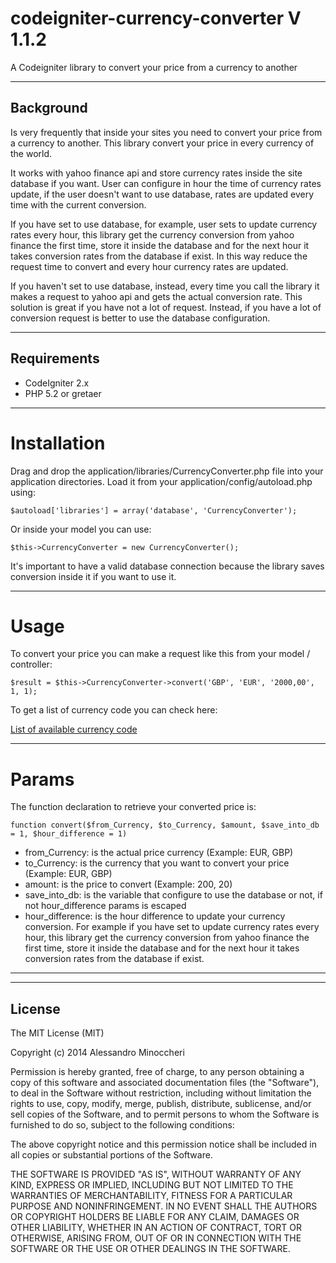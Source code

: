 codeigniter-currency-converter V 1.1.2
==============================

A Codeigniter library to convert your price from a currency to another

---

## Background

Is very frequently that inside your sites you need to convert your price from a currency to another.
This library convert your price in every currency of the world.

It works with yahoo finance api and store currency rates inside the site database if you want.
User can configure in hour the time of currency rates update, if the user doesn't want to use database, rates are updated every time with the current conversion.

If you have set to use database, for example, user sets to update currency rates every hour, this library get the currency conversion from yahoo finance the first time, store it inside the database and for the next hour it takes conversion rates from the database if exist.
In this way reduce the request time to convert and every hour currency rates are updated.

If you haven't set to use database, instead, every time you call the library it makes a request to yahoo api and gets the actual conversion rate. This solution is great if you have not a lot of request. Instead, if you have a lot of conversion request is better to use the database configuration.


---


## Requirements

* CodeIgniter 2.x
* PHP 5.2 or gretaer

---

# Installation
Drag and drop the application/libraries/CurrencyConverter.php file into your application directories. Load it from your application/config/autoload.php using: 

```
$autoload['libraries'] = array('database', 'CurrencyConverter');
```

Or inside your model you can use:
 
```
$this->CurrencyConverter = new CurrencyConverter();
```

It's important to have a valid database connection because the library saves conversion inside it if you want to use it.

---

# Usage

To convert your price you can make a request like this from your model / controller:

```
$result = $this->CurrencyConverter->convert('GBP', 'EUR', '2000,00', 1, 1);
```

To get a list of currency code you can check here:

[List of available currency code](http://www.xe.com/iso4217.php )

---

# Params

The function declaration to retrieve your converted price is:

```
function convert($from_Currency, $to_Currency, $amount, $save_into_db = 1, $hour_difference = 1)
```

* from_Currency: is the actual price currency (Example: EUR, GBP)
* to_Currency: is the currency that you want to convert your price (Example: EUR, GBP)
* amount: is the price to convert (Example: 200, 20)
* save_into_db: is the variable that configure to use the database or not, if not hour_difference params is escaped
* hour_difference: is the hour difference to update your currency conversion. For example if you have set to update currency rates every hour, this library get the currency conversion from yahoo finance the first time, store it inside the database and for the next hour it takes conversion rates from the database if exist.

---

---
## License

The MIT License (MIT)

Copyright (c) 2014 Alessandro Minoccheri

Permission is hereby granted, free of charge, to any person obtaining a copy of this software and associated documentation files (the "Software"), to deal in the Software without restriction, including without limitation the rights to use, copy, modify, merge, publish, distribute, sublicense, and/or sell copies of the Software, and to permit persons to whom the Software is furnished to do so, subject to the following conditions:

The above copyright notice and this permission notice shall be included in all copies or substantial portions of the Software.

THE SOFTWARE IS PROVIDED "AS IS", WITHOUT WARRANTY OF ANY KIND, EXPRESS OR IMPLIED, INCLUDING BUT NOT LIMITED TO THE WARRANTIES OF MERCHANTABILITY, FITNESS FOR A PARTICULAR PURPOSE AND NONINFRINGEMENT. IN NO EVENT SHALL THE AUTHORS OR COPYRIGHT HOLDERS BE LIABLE FOR ANY CLAIM, DAMAGES OR OTHER LIABILITY, WHETHER IN AN ACTION OF CONTRACT, TORT OR OTHERWISE, ARISING FROM, OUT OF OR IN CONNECTION WITH THE SOFTWARE OR THE USE OR OTHER DEALINGS IN THE SOFTWARE.
